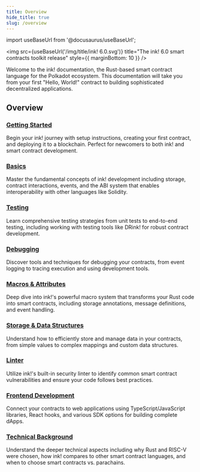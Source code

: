 ```yaml
---
title: Overview
hide_title: true
slug: /overview
---
```


import useBaseUrl from '@docusaurus/useBaseUrl';

<img src={useBaseUrl('/img/title/ink! 6.0.svg')} title="The ink! 6.0 smart contracts toolkit release" style={{ marginBottom: 10 }} />

Welcome to the ink! documentation, the Rust-based smart contract language for the Polkadot ecosystem. This documentation will take you from your first "Hello, World!" contract to building sophisticated decentralized applications.

## Overview

### **[Getting Started](../getting-started/creating.md)**
Begin your ink! journey with setup instructions, creating your first contract, and deploying it to a blockchain. Perfect for newcomers to both ink! and smart contract development.

### **[Basics](../basics/contract-template.md)**
Master the fundamental concepts of ink! development including storage, contract interactions, events, and the ABI system that enables interoperability with other languages like Solidity.

### **[Testing](../testing/overview.md)**
Learn comprehensive testing strategies from unit tests to end-to-end testing, including working with testing tools like DRink! for robust contract development.

### **[Debugging](../debugging/overview.md)**
Discover tools and techniques for debugging your contracts, from event logging to tracing execution and using development tools.

### **[Macros & Attributes](../macros-attributes/overview.md)**
Deep dive into ink!'s powerful macro system that transforms your Rust code into smart contracts, including storage annotations, message definitions, and event handling.

### **[Storage & Data Structures](../datastructures/overview.md)**
Understand how to efficiently store and manage data in your contracts, from simple values to complex mappings and custom data structures.

### **[Linter](../linter/overview.md)**
Utilize ink!'s built-in security linter to identify common smart contract vulnerabilities and ensure your code follows best practices.

### **[Frontend Development](../integrations-and-sdks/overview.md)**
Connect your contracts to web applications using TypeScript/JavaScript libraries, React hooks, and various SDK options for building complete dApps.

### **[Technical Background](../background/polkadot-sdk.md)**
Understand the deeper technical aspects including why Rust and RISC-V were chosen, how ink! compares to other smart contract languages, and when to choose smart contracts vs. parachains.
